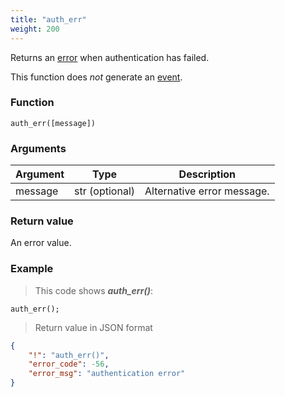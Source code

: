 ```yaml
---
title: "auth_err"
weight: 200
---
```


Returns an [error](../../data-types/error) when authentication has failed.

This function does *not* generate an [event](../../overview/events).

### Function
`auth_err([message])`

### Arguments
Argument | Type | Description
-------- | ---- | -----------
message | str (optional) | Alternative error message.

### Return value
An error value.

### Example

> This code shows ***auth_err()***:

```thingsdb,json_response
auth_err();
```

> Return value in JSON format

```json
{
    "!": "auth_err()",
    "error_code": -56,
    "error_msg": "authentication error"
}
```
